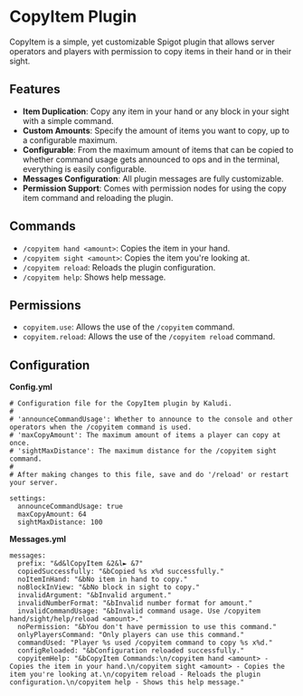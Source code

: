 
# CopyItem Plugin

CopyItem is a simple, yet customizable Spigot plugin that allows server operators and players with permission to copy items in their hand or in their sight.

## Features

-   **Item Duplication**: Copy any item in your hand or any block in your sight with a simple command.
-   **Custom Amounts**: Specify the amount of items you want to copy, up to a configurable maximum.
-   **Configurable**: From the maximum amount of items that can be copied to whether command usage gets announced to ops and in the terminal, everything is easily configurable.
-   **Messages Configuration**: All plugin messages are fully customizable.
-   **Permission Support**: Comes with permission nodes for using the copy item command and reloading the plugin.

## Commands

-   `/copyitem hand <amount>`: Copies the item in your hand.
-   `/copyitem sight <amount>`: Copies the item you're looking at.
-   `/copyitem reload`: Reloads the plugin configuration.
-   `/copyitem help`: Shows help message.

## Permissions
-   `copyitem.use`: Allows the use of the `/copyitem` command.
-   `copyitem.reload`: Allows the use of the `/copyitem reload` command.

## Configuration

**Config.yml**


    # Configuration file for the CopyItem plugin by Kaludi.
    #
    # 'announceCommandUsage': Whether to announce to the console and other operators when the /copyitem command is used.
    # 'maxCopyAmount': The maximum amount of items a player can copy at once.
    # 'sightMaxDistance': The maximum distance for the /copyitem sight command.
    #
    # After making changes to this file, save and do '/reload' or restart your server.
    
    settings:
      announceCommandUsage: true
      maxCopyAmount: 64
      sightMaxDistance: 100

**Messages.yml**

    messages:
      prefix: "&d&lCopyItem &2&l► &7"
      copiedSuccessfully: "&bCopied %s x%d successfully."
      noItemInHand: "&bNo item in hand to copy."
      noBlockInView: "&bNo block in sight to copy."
      invalidArgument: "&bInvalid argument."
      invalidNumberFormat: "&bInvalid number format for amount."
      invalidCommandUsage: "&bInvalid command usage. Use /copyitem hand/sight/help/reload <amount>."
      noPermission: "&bYou don't have permission to use this command."
      onlyPlayersCommand: "Only players can use this command."
      commandUsed: "Player %s used /copyitem command to copy %s x%d."
      configReloaded: "&bConfiguration reloaded successfully."
      copyitemHelp: "&bCopyItem Commands:\n/copyitem hand <amount> - Copies the item in your hand.\n/copyitem sight <amount> - Copies the item you're looking at.\n/copyitem reload - Reloads the plugin configuration.\n/copyitem help - Shows this help message."
